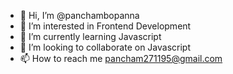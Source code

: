 - 👋 Hi, I’m @panchambopanna
- 👀 I’m interested in Frontend Development
- 🌱 I’m currently learning Javascript
- 💞️ I’m looking to collaborate on Javascript
- 📫 How to reach me pancham271195@gmail.com

<!---
panchambopanna/panchambopanna is a ✨ special ✨ repository because its `README.md` (this file) appears on your GitHub profile.
You can click the Preview link to take a look at your changes.
--->
